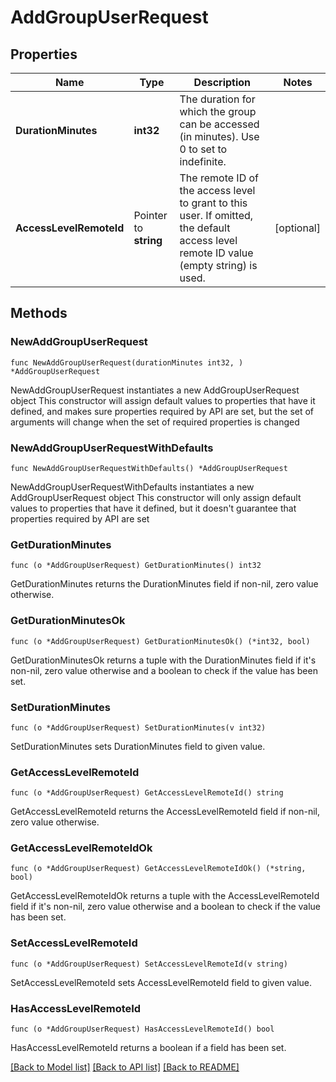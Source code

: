 # AddGroupUserRequest

## Properties

Name | Type | Description | Notes
------------ | ------------- | ------------- | -------------
**DurationMinutes** | **int32** | The duration for which the group can be accessed (in minutes). Use 0 to set to indefinite. | 
**AccessLevelRemoteId** | Pointer to **string** | The remote ID of the access level to grant to this user. If omitted, the default access level remote ID value (empty string) is used. | [optional] 

## Methods

### NewAddGroupUserRequest

`func NewAddGroupUserRequest(durationMinutes int32, ) *AddGroupUserRequest`

NewAddGroupUserRequest instantiates a new AddGroupUserRequest object
This constructor will assign default values to properties that have it defined,
and makes sure properties required by API are set, but the set of arguments
will change when the set of required properties is changed

### NewAddGroupUserRequestWithDefaults

`func NewAddGroupUserRequestWithDefaults() *AddGroupUserRequest`

NewAddGroupUserRequestWithDefaults instantiates a new AddGroupUserRequest object
This constructor will only assign default values to properties that have it defined,
but it doesn't guarantee that properties required by API are set

### GetDurationMinutes

`func (o *AddGroupUserRequest) GetDurationMinutes() int32`

GetDurationMinutes returns the DurationMinutes field if non-nil, zero value otherwise.

### GetDurationMinutesOk

`func (o *AddGroupUserRequest) GetDurationMinutesOk() (*int32, bool)`

GetDurationMinutesOk returns a tuple with the DurationMinutes field if it's non-nil, zero value otherwise
and a boolean to check if the value has been set.

### SetDurationMinutes

`func (o *AddGroupUserRequest) SetDurationMinutes(v int32)`

SetDurationMinutes sets DurationMinutes field to given value.


### GetAccessLevelRemoteId

`func (o *AddGroupUserRequest) GetAccessLevelRemoteId() string`

GetAccessLevelRemoteId returns the AccessLevelRemoteId field if non-nil, zero value otherwise.

### GetAccessLevelRemoteIdOk

`func (o *AddGroupUserRequest) GetAccessLevelRemoteIdOk() (*string, bool)`

GetAccessLevelRemoteIdOk returns a tuple with the AccessLevelRemoteId field if it's non-nil, zero value otherwise
and a boolean to check if the value has been set.

### SetAccessLevelRemoteId

`func (o *AddGroupUserRequest) SetAccessLevelRemoteId(v string)`

SetAccessLevelRemoteId sets AccessLevelRemoteId field to given value.

### HasAccessLevelRemoteId

`func (o *AddGroupUserRequest) HasAccessLevelRemoteId() bool`

HasAccessLevelRemoteId returns a boolean if a field has been set.


[[Back to Model list]](../README.md#documentation-for-models) [[Back to API list]](../README.md#documentation-for-api-endpoints) [[Back to README]](../README.md)


